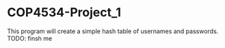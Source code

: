 # COP4534-Project_1
  This program will create a simple hash table of usernames and passwords. 
  TODO: finsh me
